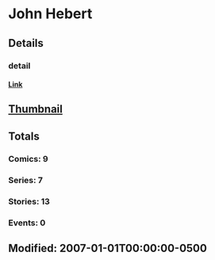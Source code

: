 # John  Hebert 
## Details
### detail
#### [Link](http://marvel.com/comics/creators/3947/john_hebert?utm_campaign=apiRef&utm_source=225578a89fc76f3d20fbffda5d17a88d)
## [Thumbnail](http://i.annihil.us/u/prod/marvel/i/mg/b/40/image_not_available.jpg)
## Totals
### Comics: 9
### Series: 7
### Stories: 13
### Events: 0
## Modified: 2007-01-01T00:00:00-0500
